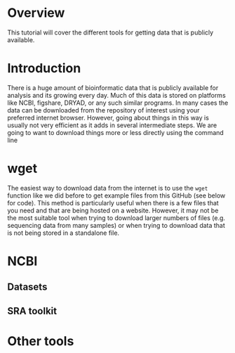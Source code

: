 # Overview # 
This tutorial will cover the different tools for getting data that is publicly available.

# Introduction #
There is a huge amount of bioinformatic data that is publicly available for analysis and its growing every day. Much of this data is stored on platforms like NCBI, figshare, DRYAD, or any such similar programs. In many cases the data can be downloaded from the repository of interest using your preferred internet browser. However, going about things in this way is usually not very efficient as it adds in several intermediate steps. We are going to want to download things more or less directly using the command line 
# wget #
The easiest way to download data from the internet is to use the `wget` function like we did before to get example files from this GitHub (see below for code). This method is particularly useful when there is a few files that you need and that are being hosted on a website. However, it may not be the most suitable tool when trying to download larger numbers of files (e.g. sequencing data from many samples) or when trying to download data that is not being stored in a standalone file. 
# NCBI #
## Datasets ##
## SRA toolkit ##

# Other tools #
